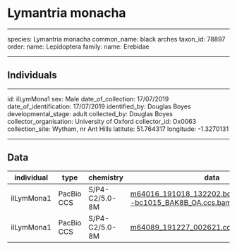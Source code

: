 # Lymantria monacha

---
species: Lymantria monacha
common_name: black arches
taxon_id: 78897
order:
  name: Lepidoptera
family:
  name: Erebidae

---

## Individuals

---
id: ilLymMona1
sex: Male
date_of_collection: 17/07/2019
date_of_identification: 17/07/2019
identified_by: Douglas Boyes
developmental_stage: adult
collected_by: Douglas Boyes
collector_organisation: University of Oxford
collector_id: Ox0063
collection_site: Wytham, nr Ant Hills
latitute: 51.764317
longitude: -1.3270131

---

## Data

| individual | type       | chemistry      | data |
| ---------- | ---------- | -------------- | ---- |
| ilLymMona1 | PacBio CCS | S/P4-C2/5.0-8M | [m64016_191018_132202.bc1015_BAK8B_OA--bc1015_BAK8B_OA.ccs.bam](https://darwin.cog.sanger.ac.uk/insects/Lymantria_monacha/ilLymMona1/genomic_data/pacbio/m64016_191018_132202.bc1015_BAK8B_OA--bc1015_BAK8B_OA.ccs.bam) [[pbi](https://darwin.cog.sanger.ac.uk/insects/Lymantria_monacha/ilLymMona1/genomic_data/pacbio/m64016_191018_132202.bc1015_BAK8B_OA--bc1015_BAK8B_OA.ccs.bam.pbi)]|
| ilLymMona1 | PacBio CCS | S/P4-C2/5.0-8M | [m64089_191227_002621.ccs.bam](https://darwin.cog.sanger.ac.uk/insects/Lymantria_monacha/ilLymMona1/genomic_data/pacbio/m64089_191227_002621.ccs.bam) [[pbi](https://darwin.cog.sanger.ac.uk/insects/Lymantria_monacha/ilLymMona1/genomic_data/pacbio/m64089_191227_002621.ccs.bam.pbi)]|
